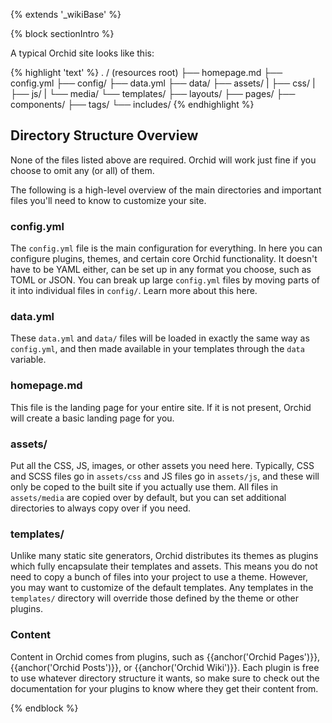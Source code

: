 ---
---

{% extends '_wikiBase' %}

{% block sectionIntro %}

A typical Orchid site looks like this:

{% highlight 'text' %}
. / (resources root)
├── homepage.md
├── config.yml
├── config/
├── data.yml
├── data/
├── assets/
|   ├── css/
|   ├── js/
|   └── media/
└── templates/
    ├── layouts/
    ├── pages/
    ├── components/
    ├── tags/
    └── includes/
{% endhighlight %}

## Directory Structure Overview

None of the files listed above are required. Orchid will work just fine if you choose to omit any (or all) of them. 

The following is a high-level overview of the main directories and important files you'll need to know to customize your
site.

### config.yml

The `config.yml` file is the main configuration for everything. In here you can configure plugins, themes, and certain
core Orchid functionality. It doesn't have to be YAML either, can be set up in any format you choose, such as TOML or 
JSON. You can break up large `config.yml` files by moving parts of it into individual files in `config/`. Learn more 
about this here. 

### data.yml

These `data.yml` and `data/` files will be loaded in exactly the same way as `config.yml`, and then made available in 
your templates through the `data` variable. 

### homepage.md

This file is the landing page for your entire site. If it is not present, Orchid will create a basic landing page for 
you.

### assets/

Put all the CSS, JS, images, or other assets you need here. Typically, CSS and SCSS files go in `assets/css` and JS 
files go in `assets/js`, and these will only be coped to the built site if you actually use them. All files in 
`assets/media` are copied over by default, but you can set additional directories to always copy over if you need.

### templates/

Unlike many static site generators, Orchid distributes its themes as plugins which fully encapsulate their templates and
assets. This means you do not need to copy a bunch of files into your project to use a theme. However, you may want to
customize of the default templates. Any templates in the `templates/` directory will override those defined by the theme
or other plugins.

### Content

Content in Orchid comes from plugins, such as {{anchor('Orchid Pages')}}, {{anchor('Orchid Posts')}}, or 
{{anchor('Orchid Wiki')}}. Each plugin is free to use whatever directory structure it wants, so make sure to check out
the documentation for your plugins to know where they get their content from.

{% endblock %}
